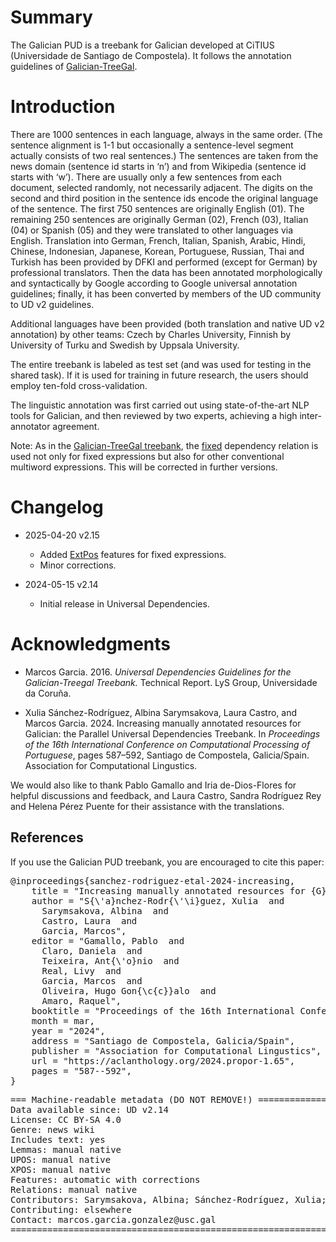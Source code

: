 # Summary

The Galician PUD is a treebank for Galician developed at CiTIUS (Universidade de Santiago de Compostela). It follows the annotation guidelines of [Galician-TreeGal](https://github.com/UniversalDependencies/UD_Galician-TreeGal). 

# Introduction

There are 1000 sentences in each language, always in the same order. (The sentence alignment is 1-1 but occasionally a sentence-level segment actually consists of two real sentences.) The sentences are taken from the news domain (sentence id starts in ‘n’) and from Wikipedia (sentence id starts with ‘w’). There are usually only a few sentences from each document, selected randomly, not necessarily adjacent. The digits on the second and third position in the sentence ids encode the original language of the sentence. The first 750 sentences are originally English (01). The remaining 250 sentences are originally German (02), French (03), Italian (04) or Spanish (05) and they were translated to other languages via English. Translation into German, French, Italian, Spanish, Arabic, Hindi, Chinese, Indonesian, Japanese, Korean, Portuguese, Russian, Thai and Turkish has been provided by DFKI and performed (except for German) by professional translators. Then the data has been annotated morphologically and syntactically by Google according to Google universal annotation guidelines; finally, it has been converted by members of the UD community to UD v2 guidelines.

Additional languages have been provided (both translation and native UD v2 annotation) by other teams: Czech by Charles University, Finnish by University of Turku and Swedish by Uppsala University.

The entire treebank is labeled as test set (and was used for testing in the shared task). If it is used for training in future research, the users should employ ten-fold cross-validation.

The linguistic annotation was first carried out using state-of-the-art NLP tools for Galician, and then reviewed by two experts, achieving a high inter-annotator agreement.

Note: As in the [Galician-TreeGal treebank](https://github.com/UniversalDependencies/UD_Galician-TreeGal), the [fixed](https://universaldependencies.org/u/dep/fixed.html) dependency relation is used not only for fixed expressions but also for other conventional multiword expressions. This will be corrected in further versions.

# Changelog

* 2025-04-20 v2.15
  * Added [ExtPos](https://universaldependencies.org/u/feat/all.html#extpos-external-part-of-speech) features for fixed expressions.
  * Minor corrections.

* 2024-05-15 v2.14
  * Initial release in Universal Dependencies.

# Acknowledgments

* Marcos Garcia. 2016. *Universal Dependencies Guidelines for the Galician-Treegal Treebank.* Technical Report. LyS Group, Universidade da Coruña.

* Xulia Sánchez-Rodríguez, Albina Sarymsakova, Laura Castro, and Marcos Garcia. 2024. Increasing manually annotated resources for Galician: the Parallel Universal Dependencies Treebank. In *Proceedings of the 16th International Conference on Computational Processing of Portuguese*, pages 587–592, Santiago de Compostela, Galicia/Spain. Association for Computational Lingustics.

We would also like to thank Pablo Gamallo and Iria de-Dios-Flores for helpful discussions and feedback, and Laura Castro, Sandra Rodríguez Rey and Helena Pérez Puente for their assistance with the translations.

## References

If you use the Galician PUD treebank, you are encouraged to cite this paper:
<pre>
@inproceedings{sanchez-rodriguez-etal-2024-increasing,
    title = "Increasing manually annotated resources for {G}alician: the Parallel {U}niversal {D}ependencies Treebank",
    author = "S{\'a}nchez-Rodr{\'\i}guez, Xulia  and
      Sarymsakova, Albina  and
      Castro, Laura  and
      Garcia, Marcos",
    editor = "Gamallo, Pablo  and
      Claro, Daniela  and
      Teixeira, Ant{\'o}nio  and
      Real, Livy  and
      Garcia, Marcos  and
      Oliveira, Hugo Gon{\c{c}}alo  and
      Amaro, Raquel",
    booktitle = "Proceedings of the 16th International Conference on Computational Processing of Portuguese",
    month = mar,
    year = "2024",
    address = "Santiago de Compostela, Galicia/Spain",
    publisher = "Association for Computational Lingustics",
    url = "https://aclanthology.org/2024.propor-1.65",
    pages = "587--592",
}
</pre>


<pre>
=== Machine-readable metadata (DO NOT REMOVE!) ================================
Data available since: UD v2.14
License: CC BY-SA 4.0
Genre: news wiki
Includes text: yes
Lemmas: manual native
UPOS: manual native
XPOS: manual native
Features: automatic with corrections
Relations: manual native
Contributors: Sarymsakova, Albina; Sánchez-Rodríguez, Xulia; Garcia, Marcos
Contributing: elsewhere
Contact: marcos.garcia.gonzalez@usc.gal
===============================================================================
</pre>
